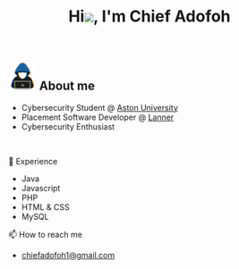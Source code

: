 <h1 align="center"><b>Hi<img src="https://media.giphy.com/media/hvRJCLFzcasrR4ia7z/giphy.gif" width="35">, I'm Chief Adofoh </b></h1>
<br>


## <picture><img src = "https://github.com/0xAbdulKhalid/0xAbdulKhalid/raw/main/assets/mdImages/about_me.gif" width = 50px></picture> **About me**


- Cybersecurity Student @ <a href="https://www.aston.ac.uk/" target="blank">Aston University </a>
- Placement Software Developer @ <a href="https://www.lanner.com/" target="blank">Lanner</a>
- Cybersecurity Enthusiast

<br>


  🌱 Experience
-  Java
- Javascript
- PHP
- HTML & CSS
- MySQL



 📫 How to reach me 
- chiefadofoh1@gmail.com



<!---
cadofoh/cadofoh is a ✨ special ✨ repository because its `README.md` (this file) appears on your GitHub profile.
You can click the Preview link to take a look at your changes.
--->
